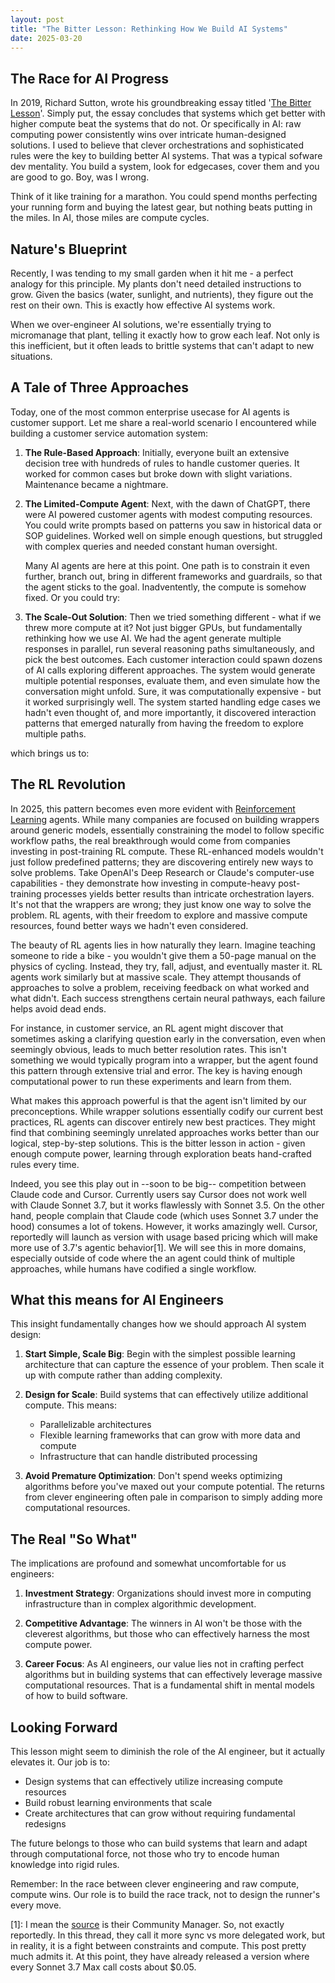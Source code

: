 ```yaml
---
layout: post
title: "The Bitter Lesson: Rethinking How We Build AI Systems"
date: 2025-03-20
---
```


## The Race for AI Progress
In 2019, Richard Sutton, wrote his groundbreaking essay titled '[The Bitter Lesson](https://www.cs.utexas.edu/~eunsol/courses/data/bitter_lesson.pdf)'. Simply put, the essay concludes that systems which get better with higher compute beat the systems that do not. Or specifically in AI: raw computing power consistently wins over intricate human-designed solutions. I used to believe that clever orchestrations and sophisticated rules were the key to building better AI systems. That was a typical sofware dev mentality. You build a system, look for edgecases, cover them and you are good to go. Boy, was I wrong. 

Think of it like training for a marathon. You could spend months perfecting your running form and buying the latest gear, but nothing beats putting in the miles. In AI, those miles are compute cycles.

## Nature's Blueprint
Recently, I was tending to my small garden when it hit me - a perfect analogy for this principle. My plants don't need detailed instructions to grow. Given the basics (water, sunlight, and nutrients), they figure out the rest on their own. This is exactly how effective AI systems work. 

When we over-engineer AI solutions, we're essentially trying to micromanage that plant, telling it exactly how to grow each leaf. Not only is this inefficient, but it often leads to brittle systems that can't adapt to new situations.

## A Tale of Three Approaches
Today, one of the most common enterprise usecase for AI agents is customer support. Let me share a real-world scenario I encountered while building a customer service automation system:

1. **The Rule-Based Approach**: Initially, everyone built an extensive decision tree with hundreds of rules to handle customer queries. It worked for common cases but broke down with slight variations. Maintenance became a nightmare.

2. **The Limited-Compute Agent**: Next, with the dawn of ChatGPT, there were AI powered customer agents with modest computing resources. You could write prompts based on patterns you saw in historical data or SOP guidelines. Worked well on simple enough questions, but struggled with complex queries and needed constant human oversight.

    Many AI agents are here at this point. One path is to constrain it even further, branch out, bring in different frameworks and guardrails, so that the agent sticks to the goal. Inadventently, the compute is somehow fixed. Or you could try: 

3. **The Scale-Out Solution**: Then we tried something different - what if we threw more compute at it? Not just bigger GPUs, but fundamentally rethinking how we use AI. We had the agent generate multiple responses in parallel, run several reasoning paths simultaneously, and pick the best outcomes. Each customer interaction could spawn dozens of AI calls exploring different approaches. The system would generate multiple potential responses, evaluate them, and even simulate how the conversation might unfold. Sure, it was computationally expensive - but it worked surprisingly well. The system started handling edge cases we hadn't even thought of, and more importantly, it discovered interaction patterns that emerged naturally from having the freedom to explore multiple paths.

which brings us to: 

## The RL Revolution
 In 2025, this pattern becomes even more evident with [Reinforcement Learning](https://ankitmaloo.com/RL) agents. While many companies are focused on building wrappers around generic models, essentially constraining the model to follow specific workflow paths, the real breakthrough would come from companies investing in post-training RL compute. These RL-enhanced models wouldn't just follow predefined patterns; they are discovering entirely new ways to solve problems. Take OpenAI's Deep Research or Claude's computer-use capabilities - they demonstrate how investing in compute-heavy post-training processes yields better results than intricate orchestration layers. It's not that the wrappers are wrong; they just know one way to solve the problem. RL agents, with their freedom to explore and massive compute resources, found better ways we hadn't even considered.

The beauty of RL agents lies in how naturally they learn. Imagine teaching someone to ride a bike - you wouldn't give them a 50-page manual on the physics of cycling. Instead, they try, fall, adjust, and eventually master it. RL agents work similarly but at massive scale. They attempt thousands of approaches to solve a problem, receiving feedback on what worked and what didn't. Each success strengthens certain neural pathways, each failure helps avoid dead ends. 

For instance, in customer service, an RL agent might discover that sometimes asking a clarifying question early in the conversation, even when seemingly obvious, leads to much better resolution rates. This isn't something we would typically program into a wrapper, but the agent found this pattern through extensive trial and error. The key is having enough computational power to run these experiments and learn from them.

What makes this approach powerful is that the agent isn't limited by our preconceptions. While wrapper solutions essentially codify our current best practices, RL agents can discover entirely new best practices. They might find that combining seemingly unrelated approaches works better than our logical, step-by-step solutions. This is the bitter lesson in action - given enough compute power, learning through exploration beats hand-crafted rules every time.

Indeed, you see this play out in --soon to be big-- competition between Claude code and Cursor. Currently users say Cursor does not work well with Claude Sonnet 3.7, but it works flawlessly with Sonnet 3.5. On the other hand, people complain that Claude code (which uses Sonnet 3.7 under the hood) consumes a lot of tokens. However, it works amazingly well. Cursor, reportedly will launch as version with usage based pricing which will make more use of 3.7's agentic behavior[1]. We will see this in more domains, especially outside of code where the an agent could think of multiple approaches, while humans have codified a single workflow.  

## What this means for AI Engineers
This insight fundamentally changes how we should approach AI system design:

1. **Start Simple, Scale Big**: Begin with the simplest possible learning architecture that can capture the essence of your problem. Then scale it up with compute rather than adding complexity.

2. **Design for Scale**: Build systems that can effectively utilize additional compute. This means:
   - Parallelizable architectures
   - Flexible learning frameworks that can grow with more data and compute
   - Infrastructure that can handle distributed processing

3. **Avoid Premature Optimization**: Don't spend weeks optimizing algorithms before you've maxed out your compute potential. The returns from clever engineering often pale in comparison to simply adding more computational resources.

## The Real "So What"
The implications are profound and somewhat uncomfortable for us engineers:

1. **Investment Strategy**: Organizations should invest more in computing infrastructure than in complex algorithmic development.

2. **Competitive Advantage**: The winners in AI won't be those with the cleverest algorithms, but those who can effectively harness the most compute power.

3. **Career Focus**: As AI engineers, our value lies not in crafting perfect algorithms but in building systems that can effectively leverage massive computational resources. That is a fundamental shift in mental models of how to build software. 

## Looking Forward
This lesson might seem to diminish the role of the AI engineer, but it actually elevates it. Our job is to:
- Design systems that can effectively utilize increasing compute resources
- Build robust learning environments that scale
- Create architectures that can grow without requiring fundamental redesigns

The future belongs to those who can build systems that learn and adapt through computational force, not those who try to encode human knowledge into rigid rules.

Remember: In the race between clever engineering and raw compute, compute wins. Our role is to build the race track, not to design the runner's every move.

[1]: I mean the [source](https://x.com/ericzakariasson/status/1898753771754434761) is their Community Manager. So, not exactly reportedly. In this thread, they call it more sync vs more delegated work, but in reality, it is a fight between constraints and compute. This post pretty much admits it. At this point, they have already released a version where every Sonnet 3.7 Max call costs about $0.05. 
